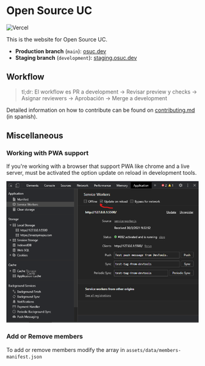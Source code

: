 # Open Source UC

![Vercel](https://vercelbadge.vercel.app/api/open-source-uc/web)

This is the website for Open Source UC.

- **Production branch** (`main`): [osuc.dev](https://osuc.dev)
- **Staging branch** (`development`): [staging.osuc.dev](https://staging.osuc.dev/)

## Workflow

> tl;dr:
> El workflow es PR a development -> Revisar preview y checks -> Asignar reviewers -> Aprobación -> Merge a development

Detailed information on how to contribute can be found on [contributing.md](contributing.md) (in spanish).

## Miscellaneous

### Working with PWA support

If you're working with a browser that support PWA like chrome and a live server, must be activated the option update on reload in development tools.

![activate update on reload in Application tab](docs/img/pwa-workflow.png)

### Add or Remove members

To add or remove members modify the array in `assets/data/members-manifest.json`
